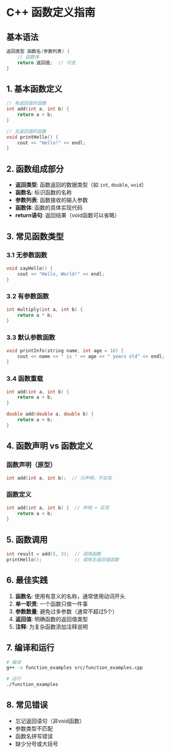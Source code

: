 # C++ 函数定义指南

## 基本语法

```cpp
返回类型 函数名(参数列表) {
    // 函数体
    return 返回值;  // 可选
}
```

## 1. 基本函数定义

```cpp
// 有返回值的函数
int add(int a, int b) {
    return a + b;
}

// 无返回值的函数
void printHello() {
    cout << "Hello!" << endl;
}
```

## 2. 函数组成部分

- **返回类型**: 函数返回的数据类型（如 `int`, `double`, `void`）
- **函数名**: 标识函数的名称
- **参数列表**: 函数接收的输入参数
- **函数体**: 函数的具体实现代码
- **return语句**: 返回结果（void函数可以省略）

## 3. 常见函数类型

### 3.1 无参数函数
```cpp
void sayHello() {
    cout << "Hello, World!" << endl;
}
```

### 3.2 有参数函数
```cpp
int multiply(int a, int b) {
    return a * b;
}
```

### 3.3 默认参数函数
```cpp
void printInfo(string name, int age = 18) {
    cout << name << " is " << age << " years old" << endl;
}
```

### 3.4 函数重载
```cpp
int add(int a, int b) {
    return a + b;
}

double add(double a, double b) {
    return a + b;
}
```

## 4. 函数声明 vs 函数定义

### 函数声明（原型）
```cpp
int add(int a, int b);  // 只声明，不实现
```

### 函数定义
```cpp
int add(int a, int b) {  // 声明 + 实现
    return a + b;
}
```

## 5. 函数调用

```cpp
int result = add(5, 3);  // 调用函数
printHello();            // 调用无返回值函数
```

## 6. 最佳实践

1. **函数名**: 使用有意义的名称，通常使用动词开头
2. **单一职责**: 一个函数只做一件事
3. **参数数量**: 避免过多参数（通常不超过5个）
4. **返回值**: 明确函数的返回值类型
5. **注释**: 为复杂函数添加注释说明

## 7. 编译和运行

```bash
# 编译
g++ -o function_examples src/function_examples.cpp

# 运行
./function_examples
```

## 8. 常见错误

- 忘记返回语句（非void函数）
- 参数类型不匹配
- 函数名拼写错误
- 缺少分号或大括号 